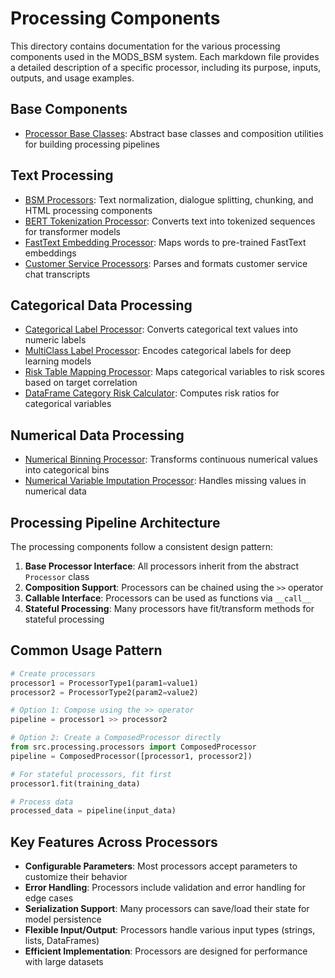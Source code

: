 # Processing Components

This directory contains documentation for the various processing components used in the MODS_BSM system. Each markdown file provides a detailed description of a specific processor, including its purpose, inputs, outputs, and usage examples.

## Base Components

- [Processor Base Classes](processors.md): Abstract base classes and composition utilities for building processing pipelines

## Text Processing

- [BSM Processors](bsm_processor.md): Text normalization, dialogue splitting, chunking, and HTML processing components
- [BERT Tokenization Processor](bert_tokenize_processor.md): Converts text into tokenized sequences for transformer models
- [FastText Embedding Processor](gensim_tokenize_processor.md): Maps words to pre-trained FastText embeddings
- [Customer Service Processors](cs_processor.md): Parses and formats customer service chat transcripts

## Categorical Data Processing

- [Categorical Label Processor](categorical_label_processor.md): Converts categorical text values into numeric labels
- [MultiClass Label Processor](multiclass_label_processor.md): Encodes categorical labels for deep learning models
- [Risk Table Mapping Processor](risk_table_processor.md): Maps categorical variables to risk scores based on target correlation
- [DataFrame Category Risk Calculator](df_category_risk.md): Computes risk ratios for categorical variables

## Numerical Data Processing

- [Numerical Binning Processor](numerical_binning_processor.md): Transforms continuous numerical values into categorical bins
- [Numerical Variable Imputation Processor](numerical_imputation_processor.md): Handles missing values in numerical data

## Processing Pipeline Architecture

The processing components follow a consistent design pattern:

1. **Base Processor Interface**: All processors inherit from the abstract `Processor` class
2. **Composition Support**: Processors can be chained using the `>>` operator
3. **Callable Interface**: Processors can be used as functions via `__call__`
4. **Stateful Processing**: Many processors have fit/transform methods for stateful processing

## Common Usage Pattern

```python
# Create processors
processor1 = ProcessorType1(param1=value1)
processor2 = ProcessorType2(param2=value2)

# Option 1: Compose using the >> operator
pipeline = processor1 >> processor2

# Option 2: Create a ComposedProcessor directly
from src.processing.processors import ComposedProcessor
pipeline = ComposedProcessor([processor1, processor2])

# For stateful processors, fit first
processor1.fit(training_data)

# Process data
processed_data = pipeline(input_data)
```

## Key Features Across Processors

- **Configurable Parameters**: Most processors accept parameters to customize their behavior
- **Error Handling**: Processors include validation and error handling for edge cases
- **Serialization Support**: Many processors can save/load their state for model persistence
- **Flexible Input/Output**: Processors handle various input types (strings, lists, DataFrames)
- **Efficient Implementation**: Processors are designed for performance with large datasets
